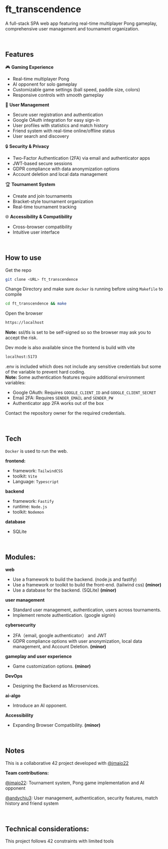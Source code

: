 # ft_transcendence

A full-stack SPA web app featuring real-time multiplayer Pong gameplay, comprehensive user management and tournament organization.

<br>

## Features
🎮 **Gaming Experience**

- Real-time multiplayer Pong
- AI opponent for solo gameplay
- Customizable game settings (ball speed, paddle size, colors)
- Responsive controls with smooth gameplay

👥 **User Management**

- Secure user registration and authentication
- Google OAuth integration for easy sign-in
- User profiles with statistics and match history
- Friend system with real-time online/offline status
- User search and discovery

🔒 **Security & Privacy**

- Two-Factor Authentication (2FA) via email and authenticator apps
- JWT-based secure sessions
- GDPR compliance with data anonymization options
- Account deletion and local data management

🏆 **Tournament System**

- Create and join tournaments
- Bracket-style tournament organization
- Real-time tournament tracking

🌐 **Accessibility & Compatibility**

- Cross-browser compatibility
- Intuitive user interface

<br>

## How to use

Get the repo
```bash
git clone <URL> ft_transcendence
```

Change Directory and make sure `docker` is running before using `Makefile` to compile
```bash
cd ft_transcendence && make
```

Open the browser
```bash
https://localhost
```
**Note:** ssl/tls is set to be self-signed so so the browser may ask you to accept the risk.


Dev mode is also available since the frontend is build with vite
```bash
localhost:5173
```

.env is included which does not include any sensitive credentials but some of the variable to prevent hard coding.  
**Note:** Some authentication features require additional environment variables:
- Google OAuth: Requires `GOOGLE_CLIENT_ID` and `GOOGLE_CLIENT_SECRET` 
- Email 2FA: Requires `SENDER_EMAIL` and `SENDER_PW`
- Authenticator app 2FA works out of the box

Contact the repository owner for the required credentials.

<br>

## Tech

`Docker` is used to run the web.  

**frontend:**
 - framework: `TailwindCSS`
 - toolkit: `Vite`
 - Language: `Typescript`
   
**backend**
 - framework: `Fastify`
 - runtime: `Node.js`
 - toolkit: `Nodemon`

**database**
 - SQLite

<br>

## Modules:

**web**
- Use a framework to build the backend. (node.js and fastify)
- Use a framework or toolkit to build the front-end. (tailwind css) **(minor)**
- Use a database for the backend. (SQLite) **(minor)**

**user management**
- Standard user management, authentication, users across tournaments.
- Implement remote authentication. (google signin)

**cybersecurity**
- 2FA（email, google authenticator） and JWT
- GDPR compliance options with user anonymization, local data management, and Account Deletion. **(minor)**

**gameplay and user experience**
- Game customization options. **(minor)**

**DevOps**
- Designing the Backend as Microservices.

**ai-algo**
- Introduce an AI opponent.

**Accessibility**
- Expanding Browser Compatibility. **(minor)**

<br>

## Notes

This is a collaborative 42 project developed with [@jmaio22](https://github.com/jmaio22)

**Team contributions:**

[@jmaio22](https://github.com/jmaio22): Tournament system, Pong game implementation and AI opponent

[@andychiu3](https://github.com/andychiu3):  User management, authentication, security features, match history and friend system

<br>

## Technical considerations:

This project follows 42 constraints with limited tools 

<br>
